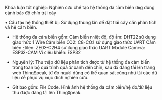 Khóa luận tốt nghiệp: Nghiên cứu chế tạo hệ thống đa cảm biến ứng dụng cảnh báo độ chín trái cây 

•	Cấu tạo hệ thống thiết bị:
  Sử dụng thùng kín để đặt trái cây cần phân tích và hệ cảm biến.
  
+ Hệ thống đa cảm biến gồm:
  Cảm biến nhiệt độ, độ ẩm: DHT22 sử dụng giao thức 1 Wire
  Cảm biến CO2: C8-CO2 sử dụng giao thức UART
  Cảm biến Etilen: ZE03-C2H4 sử dụng giao thức UART
  Module Camera: ESP32-CAM
  Vi điều khiển: ESP32
  
+ Nguyên lý: Thu thập dữ liệu phân tích được từ hệ thống đa cảm biến trong toàn bộ quá trình quả từ xanh đến chín, sau đó đăng tải lên trang web ThingSpeak, từ đó người dùng có thể quan sát cũng như tải các dữ liệu để phục vụ mục đích nghiên cứu.
 
+ Git bao gồm:
  File Code.
  Hình ảnh hệ thống đa cảm biến/hệ đo/dữ liệu thu được đăng tải lên ThingSpeak.
